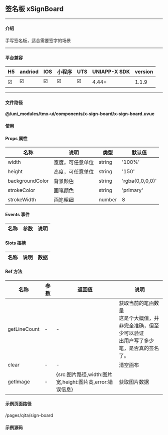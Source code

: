 
## 签名板 xSignBoard

***

#### 介绍

手写签名板，适合需要签字的场景

***

#### 平台兼容

| H5 | andriod | IOS | 小程序 | UTS | UNIAPP-X SDK | version |
| --- | --- | --- | --- | --- | --- | --- |
| ☑ | ☑️ | ☑️ | ☑️ | ☑️ | 4.44+ | 1.1.9 |

***

#### 文件路径

**@/uni_modules/tmx-ui/components/x-sign-board/x-sign-board.uvue**

#### 使用

<x-sign-board></x-sign-board>

#### Props 属性

| 名称 | 说明 | 类型 | 默认值 |
| ------ | ---- | ---- | ---- |
| width | 宽度，可任意单位 | string | '100%' |
| height | 高度，可任意单位 | string | '150' |
| backgroundColor | 背景颜色 | string | 'rgba(0,0,0,0)' |
| strokeColor | 画笔颜色 | string | 'primary' |
| strokeWidth | 画笔粗细 | number | 8 |



#### Events 事件

| 名称 | 参数 | 说明 |
| ------ | ---- | ---- |


#### Slots 插槽

| 名称 | 说明 | 数据 |
| ------ | ---- | ---- |


#### Ref 方法

| 名称 | 参数 | 返回值 | 说明 |
| ------ | ---- | ---- | ---- |
| getLineCount | - | - | 获取当前的笔画数量<br>这是个大概值，并非完全准确，但至少可以验证<br>出用户写了多少笔，是否真的签名了。 |
| clear | - | - | 清空画布 |
| getImage | - | {src:图片路径,width:图片宽,height:图片高,error:错误信息} | 获取图片数据 |


#### 示例页面路径

/pages/qita/sign-board

#### 示例源码

<template>

	<!-- #ifdef MP-WEIXIN -->
	<page-meta :page-style="`background-color:${xThemeConfigBgColor}`">
		<navigation-bar :background-color="xThemeConfigNavBgColor" :front-color="xThemeConfigNavFontColor"></navigation-bar>
	</page-meta>
	<!-- #endif -->
	<view >
		<x-sheet>
			<x-text font-size="18" class=" text-weight-b mb-8">签名板 SignBoard</x-text>
			<x-text color="#999999" >
				提供高性能流畅性的原生绘制
			</x-text>
		</x-sheet>
		<x-sheet dark-color="#333">
			<x-sign-board height="120" ref="boardRef" :stroke-color="color" ></x-sign-board>
		</x-sheet>
		
		
		<x-sheet class="flex flex-row">
			<x-button width="31%"  @click="saveImg">保存图片</x-button>
			<x-button width="31%"  class="mx-10"  @click="checkCount">是否签名</x-button>
			<x-button width="31%" color="error" @click="clear">清除</x-button>
		</x-sheet>
		
		<x-sheet dark-color="#333">
			<x-text font-size="18" class=" text-weight-b mb-8">演示在弹层内</x-text>
			<x-modal @open="opended" @close="show=false" height="350">
				<template v-slot:trigger>
					<x-button :block="true" >打开</x-button>
				</template>
				<x-text v-if="!show">加载中</x-text>
				<x-sign-board v-if="show" height="200" ref="boardRef" :stroke-width="3" :stroke-color="color" ></x-sign-board>
			</x-modal>
		</x-sheet>

		
		<x-sheet>
			{{width}},{{height}}
			<x-text font-size="18" class=" text-weight-b mb-8">点击上方保存图片预览</x-text>
			<image :style="{width:width+'px',height:height+'px'}" :src="img"></image>
		</x-sheet>
	</view>

</template>

<script lang="uts" setup >
	const img = ref("")
	const width = ref(0)
	const height = ref(0)
	const color = ref("primary")
	const boardRef = ref<XSignBoardComponentPublicInstance|null>(null)
	const clear = ()=>{
		boardRef.value!.clear()
	}
	const saveImg = ()=>{
		boardRef.value!.getImage().then((res:UTSJSONObject)=>{
			img.value = res.getString('src') as string;
			width.value  = res.getNumber('width') as number;
			height.value  = res.getNumber('height') as number;
		})
	}
	const checkCount = ()=>{
		let count = boardRef.value!.getLineCount();
		if(count<5){
			uni.showToast({
				title:"连笔过多或者未签名",
				icon:"error"
			})
			return;
		}
		uni.showToast({
			title:"已签名",
			icon:"success"
		})
	}

	const show = ref(false)
	const opended = ()=>{
		setTimeout(function() {
			show.value = true;
		}, 300);
	}
	
</script>

<style lang="scss">

</style>

		
